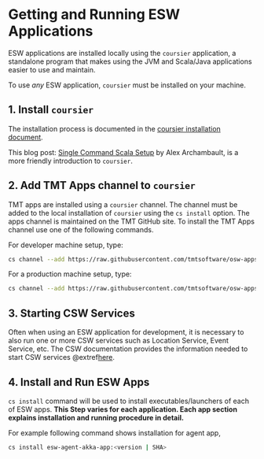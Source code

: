 # Getting and Running ESW Applications

ESW applications are installed locally using the `coursier` application, a standalone program that makes using the
JVM and Scala/Java applications easier to use and maintain.

To use *any* ESW application, `coursier` must be installed on your machine.

## 1. Install `coursier`

The installation process is documented in the [coursier installation document](https://get-coursier.io/docs/cli-installation).

This blog post: [Single Command Scala Setup](https://alexarchambault.github.io/posts/2020-09-21-cs-setup.html)
by Alex Archambault, is a more friendly introduction to `coursier`.

## 2. Add TMT Apps channel to `coursier`

TMT apps are installed using a `coursier` channel. The channel must be added to the local installation of `coursier`
using the `cs install` option. The apps channel is maintained on the TMT GitHub site.  To install the TMT Apps channel
use one of the following commands.

For developer machine setup, type:

```bash
cs channel --add https://raw.githubusercontent.com/tmtsoftware/osw-apps/master/apps.json
```

For a production machine setup, type:

```bash
cs channel --add https://raw.githubusercontent.com/tmtsoftware/osw-apps/master/apps.prod.json
```

## 3. Starting CSW Services

Often when using an ESW application for development, it is necessary to also run one or more CSW services
such as Location Service, Event Service, etc. The CSW documentation provides the information needed to
start CSW services @extref[here](csw:commons/apps).

## 4. Install and Run ESW Apps

`cs install` command will be used to install executables/launchers of each of ESW apps.
**This Step varies for each application. Each app section explains installation and running procedure in detail.**

For example following command shows installation for agent app,
```bash
cs install esw-agent-akka-app:<version | SHA>
```
